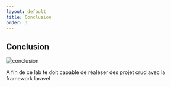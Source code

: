 ```yaml
---
layout: default
title: Conclusion
order: 3
---
```

## Conclusion 
![conclusion](/lab-crud-laravel-basic/Conclusion/images/conclusion.jpg)

A fin de ce lab te doit capable de réaléser des projet crud avec la framework laravel 
<!-- note --> 
